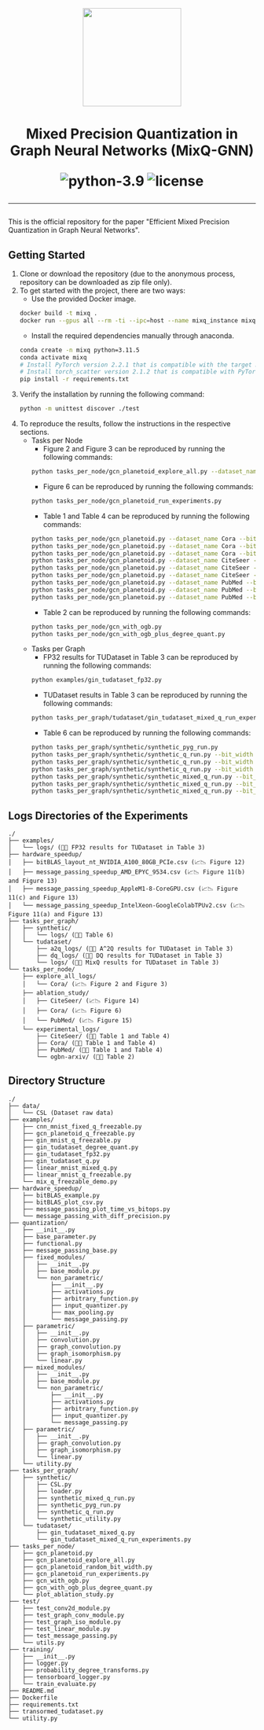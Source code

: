 <div align="center">
<img src="https://i.imgur.com/BOj6R2A_d.webp?maxwidth=760&fidelity=grand" width="200">
<h1> Mixed Precision Quantization in Graph Neural Networks (MixQ-GNN)

![python-3.9](https://img.shields.io/badge/python-3.11.5-blue)
![license](https://img.shields.io/badge/license-MIT-green)
_________________________
</div>

This is the official repository for the paper "Efficient Mixed Precision Quantization in Graph Neural Networks".

## Getting Started
1. Clone or download the repository (due to the anonymous process, repository can be downloaded as zip file only).
2. To get started with the project, there are two ways:
   * Use the provided Docker image.
   ```bash
   docker build -t mixq .
   docker run --gpus all --rm -ti --ipc=host --name mixq_instance mixq /bin/bash
   ```
   * Install the required dependencies manually through anaconda.
   ```bash
   conda create -n mixq python=3.11.5
   conda activate mixq
   # Install PyTorch version 2.2.1 that is compatible with the target machine
   # Install torch_scatter version 2.1.2 that is compatible with PyTorch
   pip install -r requirements.txt
   ```
3. Verify the installation by running the following command:
   ```bash
   python -m unittest discover ./test
   ```
4. To reproduce the results, follow the instructions in the respective sections.
   * Tasks per Node
     * Figure 2 and Figure 3 can be reproduced by running the following commands:
     ```bash
     python tasks_per_node/gcn_planetoid_explore_all.py --dataset_name Cora
     ```
     * Figure 6 can be reproduced by running the following commands:
     ```bash
     python tasks_per_node/gcn_planetoid_run_experiments.py
     ```
     * Table 1 and Table 4 can be reproduced by running the following commands:
     ```bash
     python tasks_per_node/gcn_planetoid.py --dataset_name Cora --bit_width_lambda -0.000000001
     python tasks_per_node/gcn_planetoid.py --dataset_name Cora --bit_width_lambda 0.1
     python tasks_per_node/gcn_planetoid.py --dataset_name Cora --bit_width_lambda 1.0
     python tasks_per_node/gcn_planetoid.py --dataset_name CiteSeer --bit_width_lambda -0.000000001
     python tasks_per_node/gcn_planetoid.py --dataset_name CiteSeer --bit_width_lambda 0.1
     python tasks_per_node/gcn_planetoid.py --dataset_name CiteSeer --bit_width_lambda 1.0
     python tasks_per_node/gcn_planetoid.py --dataset_name PubMed --bit_width_lambda -0.000000001
     python tasks_per_node/gcn_planetoid.py --dataset_name PubMed --bit_width_lambda 0.1
     python tasks_per_node/gcn_planetoid.py --dataset_name PubMed --bit_width_lambda 1.0
     ```
     * Table 2 can be reproduced by running the following commands:
     ```bash
     python tasks_per_node/gcn_with_ogb.py
     python tasks_per_node/gcn_with_ogb_plus_degree_quant.py
     ```
   * Tasks per Graph
     * FP32 results for TUDataset in Table 3 can be reproduced by running the following commands:
     ```bash
     python examples/gin_tudataset_fp32.py
     ```
     * TUDataset results in Table 3 can be reproduced by running the following commands:
     ```bash
     python tasks_per_graph/tudataset/gin_tudataset_mixed_q_run_experiments.py
     ```
     * Table 6 can be reproduced by running the following commands:
     ```bash
     python tasks_per_graph/synthetic/synthetic_pyg_run.py
     python tasks_per_graph/synthetic/synthetic_q_run.py --bit_width 1
     python tasks_per_graph/synthetic/synthetic_q_run.py --bit_width 2
     python tasks_per_graph/synthetic/synthetic_q_run.py --bit_width 4
     python tasks_per_graph/synthetic/synthetic_mixed_q_run.py --bit_width_lambda -0.0001
     python tasks_per_graph/synthetic/synthetic_mixed_q_run.py --bit_width_lambda 0.0
     python tasks_per_graph/synthetic/synthetic_mixed_q_run.py --bit_width_lambda 0.0001
     ```
     

## Logs Directories of the Experiments
```
./
├── examples/
│   └── logs/ (📄📝 FP32 results for TUDataset in Table 3)
├── hardware_speedup/
│   ├── bitBLAS_layout_nt_NVIDIA_A100_80GB_PCIe.csv (📈📉 Figure 12)
│   ├── message_passing_speedup_AMD_EPYC_9534.csv (📈📉 Figure 11(b) and Figure 13)
│   ├── message_passing_speedup_AppleM1-8-CoreGPU.csv (📈📉 Figure 11(c) and Figure 13)
│   └── message_passing_speedup_IntelXeon-GoogleColabTPUv2.csv (📈📉 Figure 11(a) and Figure 13)
├── tasks_per_graph/
│   ├── synthetic/
│   │   └── logs/ (📄📝 Table 6)
│   └── tudataset/
│       ├── a2q_logs/ (📄📝 A^2Q results for TUDataset in Table 3)
│       ├── dq_logs/ (📄📝 DQ results for TUDataset in Table 3)
│       └── logs/ (📄📝 MixQ results for TUDataset in Table 3)
└── tasks_per_node/
    ├── explore_all_logs/
    │   └── Cora/ (📈📉 Figure 2 and Figure 3)
    ├── ablation_study/
    │   ├── CiteSeer/ (📈📉 Figure 14)
    │   ├── Cora/ (📈📉 Figure 6)
    │   └── PubMed/ (📈📉 Figure 15)
    └── experimental_logs/
        ├── CiteSeer/ (📄📝 Table 1 and Table 4)
        ├── Cora/ (📄📝 Table 1 and Table 4)
        ├── PubMed/ (📄📝 Table 1 and Table 4)
        └── ogbn-arxiv/ (📄📝 Table 2)

```

## Directory Structure
```
./
├── data/
│   └── CSL (Dataset raw data)
├── examples/
│   ├── cnn_mnist_fixed_q_freezable.py
│   ├── gcn_planetoid_q_freezable.py
│   ├── gin_mnist_q_freezable.py
│   ├── gin_tudataset_degree_quant.py
│   ├── gin_tudataset_fp32.py
│   ├── gin_tudataset_q.py
│   ├── linear_mnist_mixed_q.py
│   ├── linear_mnist_q_freezable.py
│   └── mix_q_freezable_demo.py
├── hardware_speedup/
│   ├── bitBLAS_example.py
│   ├── bitBLAS_plot_csv.py
│   ├── message_passing_plot_time_vs_bitops.py
│   └── message_passing_with_diff_precision.py
├── quantization/
│   ├── __init__.py
│   ├── base_parameter.py
│   ├── functional.py
│   ├── message_passing_base.py
│   ├── fixed_modules/
│   │   ├── __init__.py
│   │   ├── base_module.py
│   │   └── non_parametric/
│   │       ├── __init__.py
│   │       ├── activations.py
│   │       ├── arbitrary_function.py
│   │       ├── input_quantizer.py
│   │       ├── max_pooling.py
│   │       └── message_passing.py
│   ├── parametric/
│   │   ├── __init__.py
│   │   ├── convolution.py
│   │   ├── graph_convolution.py
│   │   ├── graph_isomorphism.py
│   │   └── linear.py
│   ├── mixed_modules/
│   │   ├── __init__.py
│   │   ├── base_module.py
│   │   └── non_parametric/
│   │       ├── __init__.py
│   │       ├── activations.py
│   │       ├── arbitrary_function.py
│   │       ├── input_quantizer.py
│   │       └── message_passing.py
│   ├── parametric/
│   │   ├── __init__.py
│   │   ├── graph_convolution.py
│   │   ├── graph_isomorphism.py
│   │   └── linear.py
│   └── utility.py
├── tasks_per_graph/
│   ├── synthetic/
│   │   ├── CSL.py
│   │   ├── loader.py
│   │   ├── synthetic_mixed_q_run.py
│   │   ├── synthetic_pyg_run.py
│   │   ├── synthetic_q_run.py
│   │   └── synthetic_utility.py
│   └── tudataset/
│       ├── gin_tudataset_mixed_q.py
│       └── gin_tudataset_mixed_q_run_experiments.py
├── tasks_per_node/
│   ├── gcn_planetoid.py
│   ├── gcn_planetoid_explore_all.py
│   ├── gcn_planetoid_random_bit_width.py
│   ├── gcn_planetoid_run_experiments.py
│   ├── gcn_with_ogb.py
│   ├── gcn_with_ogb_plus_degree_quant.py
│   └── plot_ablation_study.py
├── test/
│   ├── test_conv2d_module.py
│   ├── test_graph_conv_module.py
│   ├── test_graph_iso_module.py
│   ├── test_linear_module.py
│   ├── test_message_passing.py
│   └── utils.py
├── training/
│   ├── __init__.py
│   ├── logger.py
│   ├── probability_degree_transforms.py
│   ├── tensorboard_logger.py
│   └── train_evaluate.py
├── README.md
├── Dockerfile
├── requirements.txt
├── transormed_tudataset.py
└── utility.py
```
